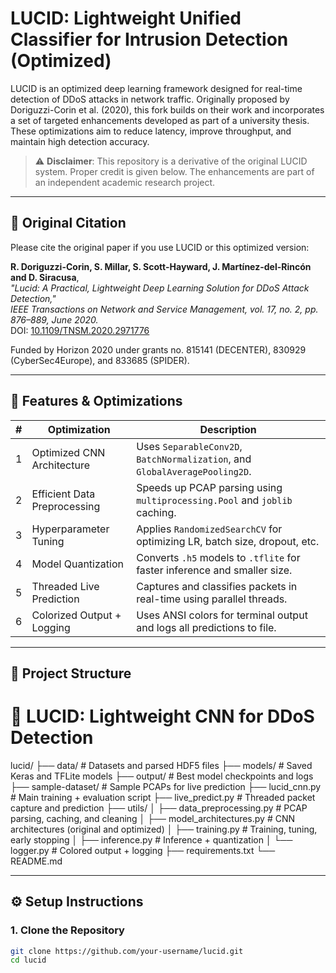 # LUCID: Lightweight Unified Classifier for Intrusion Detection (Optimized)

LUCID is an optimized deep learning framework designed for real-time detection of DDoS attacks in network traffic. Originally proposed by Doriguzzi-Corin et al. (2020), this fork builds on their work and incorporates a set of targeted enhancements developed as part of a university thesis. These optimizations aim to reduce latency, improve throughput, and maintain high detection accuracy.

> ⚠️ **Disclaimer**: This repository is a derivative of the original LUCID system. Proper credit is given below. The enhancements are part of an independent academic research project.

---

## 📄 Original Citation

Please cite the original paper if you use LUCID or this optimized version:

**R. Doriguzzi-Corin, S. Millar, S. Scott-Hayward, J. Martínez-del-Rincón and D. Siracusa**,  
*"Lucid: A Practical, Lightweight Deep Learning Solution for DDoS Attack Detection,"*  
*IEEE Transactions on Network and Service Management, vol. 17, no. 2, pp. 876–889, June 2020.*  
DOI: [10.1109/TNSM.2020.2971776](https://doi.org/10.1109/TNSM.2020.2971776)  

Funded by Horizon 2020 under grants no. 815141 (DECENTER), 830929 (CyberSec4Europe), and 833685 (SPIDER).

---

## 🚀 Features & Optimizations

| # | Optimization              | Description                                                                 |
|---|---------------------------|-----------------------------------------------------------------------------|
| 1 | Optimized CNN Architecture | Uses `SeparableConv2D`, `BatchNormalization`, and `GlobalAveragePooling2D`. |
| 2 | Efficient Data Preprocessing | Speeds up PCAP parsing using `multiprocessing.Pool` and `joblib` caching.  |
| 3 | Hyperparameter Tuning     | Applies `RandomizedSearchCV` for optimizing LR, batch size, dropout, etc.  |
| 4 | Model Quantization        | Converts `.h5` models to `.tflite` for faster inference and smaller size.  |
| 5 | Threaded Live Prediction  | Captures and classifies packets in real-time using parallel threads.       |
| 6 | Colorized Output + Logging | Uses ANSI colors for terminal output and logs all predictions to file.     |

---

## 🧩 Project Structure

# 🧠 LUCID: Lightweight CNN for DDoS Detection

lucid/
├── data/ # Datasets and parsed HDF5 files
├── models/ # Saved Keras and TFLite models
├── output/ # Best model checkpoints and logs
├── sample-dataset/ # Sample PCAPs for live prediction
├── lucid_cnn.py # Main training + evaluation script
├── live_predict.py # Threaded packet capture and prediction
├── utils/
│ ├── data_preprocessing.py # PCAP parsing, caching, and cleaning
│ ├── model_architectures.py # CNN architectures (original and optimized)
│ ├── training.py # Training, tuning, early stopping
│ ├── inference.py # Inference + quantization
│ └── logger.py # Colored output + logging
├── requirements.txt
└── README.md



---

## ⚙️ Setup Instructions

### 1. Clone the Repository

```bash
git clone https://github.com/your-username/lucid.git
cd lucid
